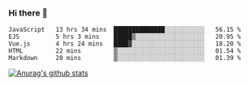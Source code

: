 ### Hi there 👋



<!--
**webB1an/webB1an** is a ✨ _special_ ✨ repository because its `README.md` (this file) appears on your GitHub profile.

Here are some ideas to get you started:

- 🔭 I’m currently working on ...
- 🌱 I’m currently learning ...
- 👯 I’m looking to collaborate on ...
- 🤔 I’m looking for help with ...
- 💬 Ask me about ...
- 📫 How to reach me: ...
- 😄 Pronouns: ...
- ⚡ Fun fact: ...
-->

<!--START_SECTION:waka-->
```text
JavaScript   13 hrs 34 mins  ██████████████░░░░░░░░░░░   56.15 % 
EJS          5 hrs 3 mins    █████▒░░░░░░░░░░░░░░░░░░░   20.95 % 
Vue.js       4 hrs 24 mins   ████▓░░░░░░░░░░░░░░░░░░░░   18.20 % 
HTML         22 mins         ▒░░░░░░░░░░░░░░░░░░░░░░░░   01.54 % 
Markdown     20 mins         ▒░░░░░░░░░░░░░░░░░░░░░░░░   01.39 % 
```
<!--END_SECTION:waka-->


[![Anurag's github stats](https://github-readme-stats.vercel.app/api?username=webB1an&show_icons=true&theme=radical)](https://github.com/anuraghazra/github-readme-stats)

